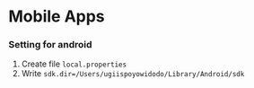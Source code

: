 # Mobile Apps

### Setting for android
1. Create file `local.properties`
2. Write `sdk.dir=/Users/ugiispoyowidodo/Library/Android/sdk`